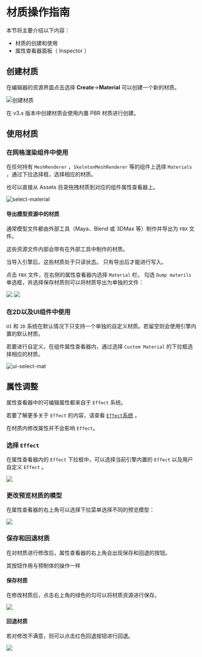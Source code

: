 # 材质操作指南 

本节将主要介绍以下内容：

- 材质的创建和使用
- 属性查看器面板（ Inspector ）

## 创建材质

在编辑器的资源界面点击选择 **Create**->**Material** 可以创建一个新的材质。

![创建材质](create-material/create.png)

在 v3.x 版本中创建材质会使用内置 PBR 材质进行创建。

## 使用材质

### 在网格渲染组件中使用

在任何持有 `MeshRenderer` ，`SkeletonMeshRenderer` 等的组件上选择 `Materials` ，通过下拉选择框，选择相应的材质。

也可以直接从 Assets 目录拖拽材质到对应的组件属性查看器上。

![select-material](use-material/select.png)

#### 导出模型资源中的材质

通常模型文件都由外部工具（Maya、Blend 或 3DMax 等）制作并导出为 `FBX` 文件。 

这些资源文件内部会带有在外部工具中制作的材质。

当导入引擎后，这些材质处于只读状态。 只有导出后才能进行写入。

点击 `FBX` 文件，在右侧的属性查看器内选择 `Material` 栏， 勾选 `Dump materils` 单选框，并选择保存材质则可以将材质导出为单独的文件：

![](inspector/dump-material.png) ![](inspector/gen-material.png)

### 在2D以及UI组件中使用

`UI` 和 `2D` 系统在默认情况下只支持一个单独的自定义材质。若留空则会使用引擎内置的默认材质。

若要进行自定义，在组件属性查看器内，通过选择 `Custom Material` 的下拉框选择相应的材质。

![ui-select-mat](use-material/ui-select.png)

## 属性调整

属性查看器中的可编辑属性都来自于 `Effect` 系统。

若要了解更多关于 `Effect` 的内容，请查看 [ `Effect`系统]() 。

在材质内修改属性并不会影响 `Effect`。

### 选择 `Effect`

在属性查看器内的 `Effect` 下拉框中，可以选择当前引擎内置的 `Effect` 以及用户自定义 `Effect` 。

![](inspector/select-effect.png)

### 更改预览材质的模型

在属性查看器的右上角可以选择下拉菜单选择不同的预览模型：

![](inspector/preview-model-select.png)

### 保存和回退材质

在对材质进行修改后，属性查看器的右上角会出现保存和回退的按钮。

其按钮作用与预制体的操作一样

#### 保存材质

在修改材质后，点击右上角的绿色的勾可以将材质资源进行保存。

![](inspector/save-material.png)

#### 回退材质

若对修改不满意，则可以点击红色回退按钮进行回退。

![](inspector/revert-material.png)


